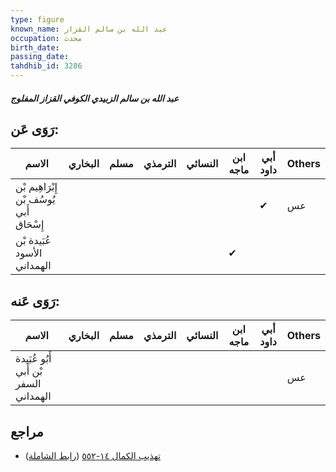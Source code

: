 ```yaml
---
type: figure
known_name: عبد الله بن سالم القزاز
occupation: محدث
birth_date:
passing_date:
tahdhib_id: 3286
---
```

##### عبد الله بن سالم الزبيدي الكوفي القزاز المفلوج

## رَوَى عَن:
| الاسم                                    | البخاري | مسلم | الترمذي | النسائي | ابن ماجه | أبي داود | Others |
| ---------------------------------------- | ------- | ---- | ------- | ------- | -------- | -------- | ------ |
| إِبْرَاهِيم بْن يُوسُف بْن أَبي إِسْحَاق |         |      |         |         |          | ✔        | عس     |
| عُبَيدة بْن الأسود الهمداني              |         |      |         |         | ✔        |          |        |
## رَوَى عَنه:
| الاسم                                 | البخاري | مسلم | الترمذي | النسائي | ابن ماجه | أبي داود | Others |
| ------------------------------------- | ------- | ---- | ------- | ------- | -------- | -------- | ------ |
| أَبُو عُبَيدة بْن أَبي السفر الهمداني |         |      |         |         |          |          | عس     |
## مراجع
- [تهذيب الكمال ١٤-٥٥٢](obsidian://open?vault=Tahdhib-al-Kamal&file=Figures/٣٢٨٦-عبد%20الله%20بن%20سالم%20الزبيدي%20الكوفي%20القزاز%20المفلوج) ([رابط الشاملة](https://shamela.ws/book/3722/7480))